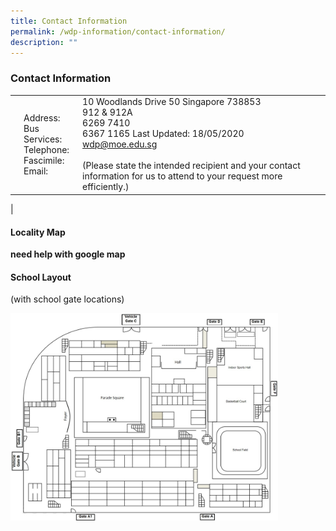 ```yaml
---
title: Contact Information
permalink: /wdp-information/contact-information/
description: ""
---
```

### **Contact Information**

|  |  |  |
|---|---|---|
|  | Address:<br>Bus Services:<br>Telephone:<br>Fascimile:<br>Email: | 10 Woodlands Drive 50 Singapore 738853<br>912 & 912A<br>6269 7410<br>6367 1165 Last Updated: 18/05/2020<br>wdp@moe.edu.sg<br><br>(Please state the intended recipient and your contact information for us to attend to your request more efficiently.)
| 

#### **Locality Map**

**need help with google map**

#### **School Layout**
(with school gate locations)

<img src="/images/sch%20layout.jpg" style="width:85%">

